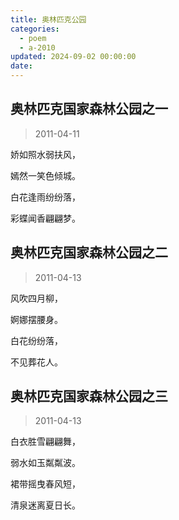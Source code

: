 ```yaml
---
title: 奥林匹克公园
categories:
  - poem
  - a-2010
updated: 2024-09-02 00:00:00
date:
---
```


## 奥林匹克国家森林公园之一 ##

> 2011-04-11

娇如照水弱扶风，

嫣然一笑色倾城。

白花逢雨纷纷落，

彩蝶闻香翩翩梦。

## 奥林匹克国家森林公园之二 ##

> 2011-04-13

风吹四月柳，

婀娜摆腰身。

白花纷纷落，

不见葬花人。

## 奥林匹克国家森林公园之三 ##

> 2011-04-13

白衣胜雪翩翩舞，

弱水如玉粼粼波。

裙带摇曳春风短，

清泉迷离夏日长。
